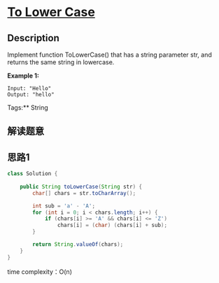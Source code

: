 # [To Lower Case][title]

## Description

Implement function ToLowerCase() that has a string parameter str, and returns the same string in lowercase.

**Example 1:**

```
Input: "Hello"
Output: "hello"
```

Tags:** String

## 解读题意

## 思路1 

```java
class Solution {
   
    public String toLowerCase(String str) {
        char[] chars = str.toCharArray();

        int sub = 'a' - 'A';
        for (int i = 0; i < chars.length; i++) {
            if (chars[i] >= 'A' && chars[i] <= 'Z')
                chars[i] = (char) (chars[i] + sub);
        }

        return String.valueOf(chars);
    }
}
```

time complexity：O(n)


[title]: https://leetcode.com/problems/to-lower-case/